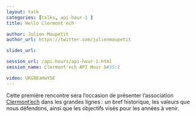 ```yaml
---
layout: talk
categories: [talks, api-hour-1 ]
title: Hello Clermont'ech

author: Julien Maupetit
author_url: https://twitter.com/julienmaupetit

slides_url:

session_url: /api-hours/api-hour-1.html
session_name: Clermont'ech API Hour &#35;1

video: UKG8EaHwY5E
---
```


Cette première rencontre sera l’occasion de présenter l’association
[Clermont’ech](http://clermontech.org) dans les grandes lignes : un bref historique,
les valeurs que nous défendons, ainsi que les objectifs visés pour les années à venir.
